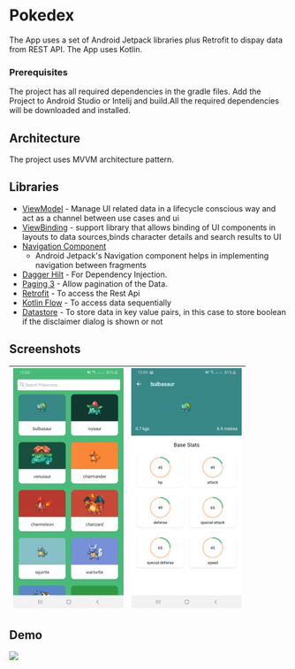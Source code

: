 # Pokedex

The App uses a set of Android Jetpack libraries plus Retrofit to dispay data from REST API. The App
uses Kotlin.

### Prerequisites

The project has all required dependencies in the gradle files. Add the Project to Android Studio or
Intelij and build.All the required dependencies will be downloaded and installed.

## Architecture

The project uses MVVM architecture pattern.

## Libraries

* [ViewModel](https://developer.android.com/topic/libraries/architecture/viewmodel/) - Manage UI
  related data in a lifecycle conscious way and act as a channel between use cases and ui
* [ViewBinding](https://developer.android.com/topic/libraries/data-binding) - support library that
  allows binding of UI components in layouts to data sources,binds character details and search
  results to UI
* [Navigation Component](https://developer.android.com/guide/navigation/navigation-getting-started)
  - Android Jetpack's Navigation component helps in implementing navigation between fragments
* [Dagger Hilt](https://developer.android.com/jetpack/androidx/releases/hilt) - For Dependency
  Injection.
* [Paging 3](https://developer.android.com/topic/libraries/architecture/paging/v3-overview?hl=in) -
  Allow pagination of the Data.
* [Retrofit](https://square.github.io/retrofit/) - To access the Rest Api
* [Kotlin Flow](https://developer.android.com/kotlin/flow) - To access data sequentially
* [Datastore](https://developer.android.com/topic/libraries/architecture/datastore) - To store data
  in key value pairs, in this case to store boolean if the disclaimer dialog is shown or not

## Screenshots

|<img src="screenshots/home.jpg" width=200/>|<img src="screenshots/stats.jpg" width=200/>|
|:----:|:----:|

## Demo

<img src="demo/gif.gif" width=400/>
